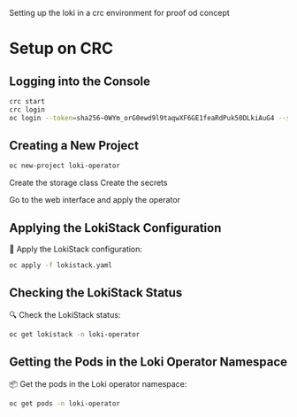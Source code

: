 Setting up the loki in a crc environment for proof od concept
# Setup on CRC

## Logging into the Console

```sh
crc start
crc login
oc login --token=sha256~0WYm_orG0ewd9l9taqwXF6GE1feaRdPuk50DLkiAuG4 --server=https://api.crc.testing:6443
```

## Creating a New Project

```sh
oc new-project loki-operator
```


Create the storage class
Create the secrets

Go to the web interface and apply the operator

## Applying the LokiStack Configuration

🚀 Apply the LokiStack configuration:
```sh
oc apply -f lokistack.yaml
```

## Checking the LokiStack Status

🔍 Check the LokiStack status:
```sh
oc get lokistack -n loki-operator
```

## Getting the Pods in the Loki Operator Namespace

📦 Get the pods in the Loki operator namespace:
```sh
oc get pods -n loki-operator
```